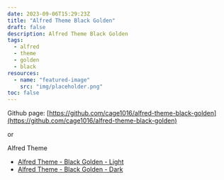 ```yaml
---
date: 2023-09-06T15:29:23Z
title: "Alfred Theme Black Golden"
draft: false
description: Alfred Theme Black Golden
tags:
  - alfred
  - theme
  - golden
  - black
resources:
  - name: "featured-image"
    src: "img/placeholder.png"
toc: false
---
```


<!--more-->

Github page: [https://github.com/cage1016/alfred-theme-black-golden](https://github.com/cage1016/alfred-theme-black-golden)

or

Alfred Theme

- [Alfred Theme - Black Golden - Light](https://www.alfredapp.com/extras/theme/Q4a5kL6gwu/)
- [Alfred Theme - Black Golden - Dark](https://www.alfredapp.com/extras/theme/gcRjFIjxRL/)
